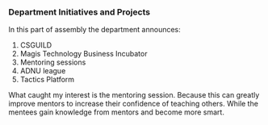 ### Department Initiatives and Projects

In this part of assembly the department announces:
1. CSGUILD
2. Magis Technology Business Incubator
3. Mentoring sessions
4. ADNU league
5. Tactics Platform

What caught my interest is the mentoring session. Because this can greatly improve mentors to increase their confidence of teaching others. While the mentees gain knowledge from mentors and become more smart.
